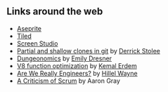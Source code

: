 ## Links around the web

* [Aseprite](https://www.aseprite.org/)
* [Tiled](https://www.mapeditor.org/)
* [Screen Studio](https://www.screen.studio/)
* [Partial and shallow clones in git](https://github.blog/2020-12-21-get-up-to-speed-with-partial-clone-and-shallow-clone/) by [Derrick Stolee](https://twitter.com/stolee)
* [Dungeonomics](https://www.projectmultiplexer.com/category/dungeonomics/) by [Emily Dresner](https://twitter.com/multiplexer)
* [V8 function optimization](https://erdem.pl/2019/08/v-8-function-optimization) by [Kemal Erdem](https://twitter.com/burnpiro)
* [Are We Really Engineers?](https://www.hillelwayne.com/post/are-we-really-engineers/) by [Hillel Wayne](https://twitter.com/hillelogram)
* [A Criticism of Scrum](https://www.aaron-gray.com/a-criticism-of-scrum/) by Aaron Gray


